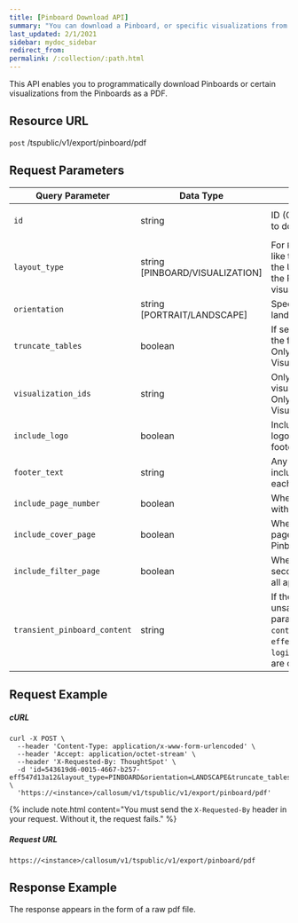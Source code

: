 ```yaml
---
title: [Pinboard Download API]
summary: "You can download a Pinboard, or specific visualizations from the Pinboard, as a PDF."
last_updated: 2/1/2021
sidebar: mydoc_sidebar
redirect_from:
permalink: /:collection/:path.html
---
```


This API enables you to programmatically download Pinboards or certain visualizations from the Pinboards as a PDF.

## Resource URL

<code class="api-method-post">post</code> /tspublic/v1/export/pinboard/pdf

## Request Parameters

<table>
   <colgroup>
      <col style="width:20%" />
      <col style="width:15%" />
      <col style="width:45%" />
      <col style="width:10%" />
      <col style="width:10%" />
   </colgroup>
   <thead>
      <tr>
         <th>Query Parameter</th>
         <th>Data Type</th>
         <th>Description</th>
         <th>Mandatory?</th>
         <th>Default</th>
      </tr>
   </thead>
   <tbody>
      <tr>
         <td><code>id</code></td>
         <td>string</td>
         <td>ID (GUID) of the Pinboard to download</td>
         <td>Yes, unless using the <code>transient_pinboard_content</code> parameter.</td>
         <td>None</td>
      </tr>
     <tr>
         <td><code>layout_type</code></td>
         <td>string [PINBOARD/VISUALIZATION]</td>
         <td>For <code>PINBOARD</code>, the PDF looks like the Pinboard does in the UI. For <code>VISUALIZATION</code>, the PDF has one visualization for each page.</td>
         <td>Yes</td>
         <td>PINBOARD</td>
      </tr>
      <tr>
         <td><code>orientation</code></td>
         <td>string [PORTRAIT/LANDSCAPE]</td>
         <td>Specifies portrait or landscape mode.</td>
         <td>Yes</td>
         <td>LANDSCAPE</td>
      </tr>
      <tr>
      <td><code>truncate_tables</code></td>
      <td>boolean</td>
      <td>If set to true, displays only the first page of the tables. Only applicable in Visualization layout.</td>
      <td>Yes, if <code>layoutType</code> is <code>VISUALIZATION</code></td>
      <td>false</td>
         </tr>
     <tr>
     <td><code>visualization_ids</code></td>
     <td>string</td>
     <td>Only select specific visualizations to include. Only applicable in Visualization layout.</td>
     <td>Yes, if <code>layoutType</code> is <code>VISUALIZATION</code></td>
     <td>none</td>
      </tr>
      <tr>
      <td><code>include_logo</code></td>
      <td>boolean</td>
      <td>Include customized wide logo if available in the footer</td>
      <td>Yes</td>
      <td>true</td>
      </tr>
      <tr>
      <td><code>footer_text</code></td>
      <td>string</td>
      <td>Any footer text to be included in the footer of each page of the PDF</td>
      <td>No</td>
      <td>none</td>
      </tr>
      <tr>
      <td><code>include_page_number</code></td>
      <td>boolean</td>
      <td>Whether to include a footer with the page number</td>
      <td>Yes</td>
      <td>true</td>
      </tr>
      <tr>
      <td><code>include_cover_page</code></td>
      <td>boolean</td>
      <td>Whether to inclue a cover page displaying the Pinboard title</td>
      <td>Yes</td>
      <td>true</td>
      </tr>
      <tr>
      <td><code>include_filter_page</code></td>
      <td>boolean</td>
      <td>Whether to include a second page with a list of all applied filters</td>
      <td>Yes</td>
      <td>true</td>
      </tr>
      <tr>
      <td><code>transient_pinboard_content</code></td>
      <td>string</td>
      <td>If the Pinboard has unsaved changes, the 3 parameters in this string, <code>content</code>, <code>effectiveQuestionMap</code>, and <code>logicalTableidtoanswermap</code>, are clubbed together.</td>
      <td>Yes, unless using the <code>id</code> parameter.</td>
      <td>none</td>
      </tr>       
   </tbody>
</table>

## Request Example

##### cURL

```
curl -X POST \
  --header 'Content-Type: application/x-www-form-urlencoded' \
  --header 'Accept: application/octet-stream' \
  --header 'X-Requested-By: ThoughtSpot' \
  -d 'id=543619d6-0015-4667-b257-eff547d13a12&layout_type=PINBOARD&orientation=LANDSCAPE&truncate_tables=true&include_logo=true&include_page_number=true&include_cover_page=true&include_filter_page=true' \
  'https://<instance>/callosum/v1/tspublic/v1/export/pinboard/pdf'
```

{% include note.html content="You must send the <code>X-Requested-By</code> header in your request. Without it, the request fails." %}

##### Request URL

```
https://<instance>/callosum/v1/tspublic/v1/export/pinboard/pdf
```

## Response Example
The response appears in the form of a raw pdf file.
